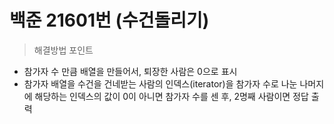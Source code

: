 # 백준 21601번 (수건돌리기)

> 해결방법 포인트

- 참가자 수 만큼 배열을 만들어서, 퇴장한 사람은 0으로 표시
- 참가자 배열을 수건을 건네받는 사람의 인덱스(iterator)을 참가자 수로 나눈 나머지에 해당하는 인덱스의 값이 0이 아니면 참가자 수를 센 후,  2명째 사람이면 정답 출력
